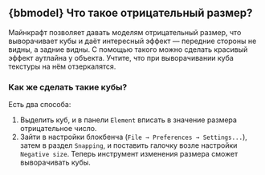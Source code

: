 ## {bbmodel} Что такое отрицательный размер?
Майнкрафт позволяет давать моделям отрицательный размер, что выворачивает кубы и даёт интересный эффект — передние стороны не видны, а задние видны. С помощью такого можно сделать красивый эффект аутлайна у объекта. Учтите, что при выворачивании куба текстуры на нём отзеркалятся.
### Как же сделать такие кубы?
Есть два способа:
1. Выделить куб, и в панели `Element` вписать в значение размера отрицательное число.
2. Зайти в настройки блокбенча (`File → Preferences → Settings...`), затем в раздел `Snapping`, и поставить галочку возле настройки `Negative size`. Теперь инструмент изменения размера сможет выворачивать кубы.